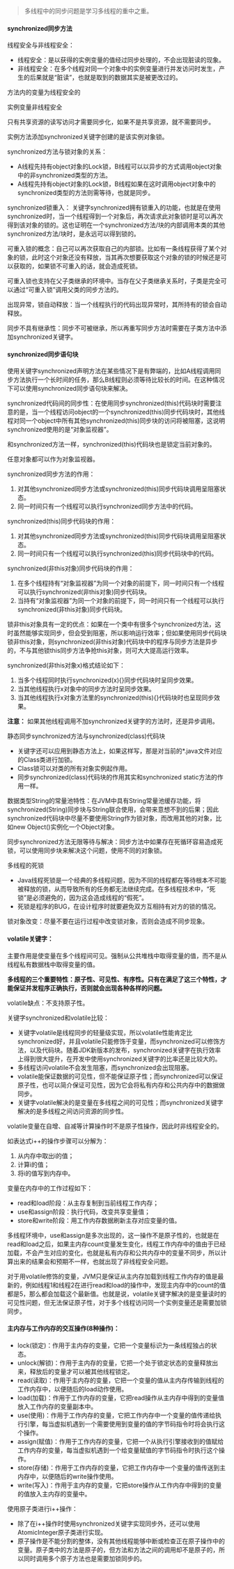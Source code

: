 > 多线程中的同步问题是学习多线程的重中之重。

#### synchronized同步方法

线程安全与非线程安全：

- 线程安全：是以获得的实例变量的值经过同步处理的，不会出现脏读的现象。
- 非线程安全：在多个线程对同一个对象中的实例变量进行并发访问时发生，产生的后果就是“脏读”，也就是取到的数据其实是被更改过的。

方法内的变量为线程安全的

实例变量非线程安全

只有共享资源的读写访问才需要同步化，如果不是共享资源，就不需要同步。

实例方法添加synchronized关键字创建的是该实例对象锁。

synchronized方法与锁对象的关系：

- A线程先持有object对象的Lock锁，B线程可以以异步的方式调用object对象中的非synchronized类型的方法。
- A线程先持有object对象的Lock锁，B线程如果在这时调用object对象中的synchronized类型的方法则需等待，也就是同步。

synchronized锁重入：
关键字synchronized拥有锁重入的功能，也就是在使用synchronized时，当一个线程得到一个对象后，再次请求此对象锁时是可以再次得到该对象的锁的。这也证明在一个synchronized方法/块的内部调用本类的其他synchronized方法/块时，是永远可以得到锁的。

可重入锁的概念：自己可以再次获取自己的内部锁。比如有一条线程获得了某个对象的锁，此时这个对象还没有释放，当其再次想要获取这个对象的锁的时候还是可以获取的，如果锁不可重入的话，就会造成死锁。

可重入锁也支持在父子类继承的环境中。当存在父子类继承关系时，子类是完全可以通过“可重入锁”调用父类的同步方法的。

出现异常，锁自动释放：当一个线程执行的代码出现异常时，其所持有的锁会自动释放。

同步不具有继承性：同步不可被继承，所以再重写同步方法时需要在子类方法中添加synchronized关键字。

#### synchronized同步语句块

使用关键字synchronized声明方法在某些情况下是有弊端的，比如A线程调用同步方法执行一个长时间的任务，那么B线程则必须等待比较长的时间。在这种情况下可以使用synchronized同步语句块来解决。

synchronized代码间的同步性：在使用同步synchronized(this)代码块时需要注意的是，当一个线程访问object的一个synchronized(this)同步代码块时，其他线程对同一个object中所有其他synchronized(this)同步块的访问将被阻塞，这说明synchronized使用的是“对象监视器”。

和synchronized方法一样，synchronized(this)代码块也是锁定当前对象的。

任意对象都可以作为对象监视器。

synchronized同步方法的作用：

1. 对其他synchronized同步方法或synchronized(this)同步代码块调用呈阻塞状态。
2. 同一时间只有一个线程可以执行synchronized同步方法中的代码。

synchronized(this)同步代码块的作用：

1. 对其他synchronized同步方法或synchronized(this)同步代码块调用呈阻塞状态。
2. 同一时间只有一个线程可以执行synchronized(this)同步代码块中的代码。

synchronized(非this对象)同步代码块的作用：

1. 在多个线程持有“对象监视器”为同一个对象的前提下，同一时间只有一个线程可以执行synchronized(非this对象)同步代码块。
2. 当持有“对象监视器”为同一个对象的前提下，同一时间只有一个线程可以执行synchronized(非this对象)同步代码块。

锁非this对象具有一定的优点：如果在一个类中有很多个synchronized方法，这时虽然能够实现同步，但会受到阻塞，所以影响运行效率；但如果使用同步代码块锁非this对象，则synchronized(非this对象)代码块中的程序与同步方法是异步的，不与其他锁this同步方法争抢this对象，则可大大提高运行效率。

synchronized(非this对象x)格式结论如下：

1. 当多个线程同时执行synchronized(x){}同步代码块时呈同步效果。
2. 当其他线程执行x对象中的同步方法时呈同步效果。
3. 当其他线程执行x对象方法里的synchronized(this){}代码块时也呈现同步效果。

**注意：** 如果其他线程调用不加synchronized关键字的方法时，还是异步调用。

静态同步synchronized方法与synchronized(class)代码块

- 关键字还可以应用到静态方法上，如果这样写，那是对当前的*.java文件对应的Class类进行加锁。
- Class锁可以对类的所有对象实例起作用。
- 同步synchronized(class)代码块的作用其实和synchronized static方法的作用一样。

数据类型String的常量池特性：在JVM中具有String常量池缓存功能，将synchronized(String)同步块与String联合使用，会带来意想不到的后果；因此synchronized代码块中尽量不要使用String作为锁对象，而改用其他的对象，比如new Object()实例化一个Object对象。

同步synchronized方法无限等待与解决：同步方法中如果存在死循环容易造成死锁，可以使用同步块来解决这个问题，使用不同的对象锁。

多线程的死锁

- Java线程死锁是一个经典的多线程问题，因为不同的线程都在等待根本不可能被释放的锁，从而导致所有的任务都无法继续完成。在多线程技术中，“死锁”是必须避免的，因为这会造成线程的“假死”。
- 死锁是程序的BUG，在设计程序时就要避免双方互相持有对方的锁的情况。

锁对象改变：尽量不要在运行过程中改变锁对象，否则会造成不同步现象。

#### volatile关键字：

主要作用是使变量在多个线程间可见。强制从公共堆栈中取得变量的值，而不是从线程私有数据栈中取得变量的值。

**多线程的三个重要特性：原子性、可见性、有序性。只有在满足了这三个特性，才能保证并发程序正确执行，否则就会出现各种各样的问题。**

volatile缺点：不支持原子性。

关键字synchronized和volatile比较：

- 关键字volatile是线程同步的轻量级实现，所以volatile性能肯定比synchronized好，并且volatile只能修饰于变量，而synchronized可以修饰方法，以及代码块。随着JDK新版本的发布，synchronized关键字在执行效率上得到很大提升，在开发中使用synchronized关键字的比率还是比较大的。
- 多线程访问volatile不会发生阻塞，而synchronized会出现阻塞。
- volatile能保证数据的可见性，但不能保证原子性；而synchronized可以保证原子性，也可以简介保证可见性，因为它会将私有内存和公共内存中的数据做同步。
- 关键字volatile解决的是变量在多线程之间的可见性；而synchronized关键字解决的是多线程之间访问资源的同步性。

volatile变量在自增、自减等计算操作时不是原子性操作，因此时非线程安全的。

如表达式i++的操作步骤可以分解为：

1. 从内存中取出i的值；
2. 计算i的值；
3. 将i的值写到内存中。

变量在内存中的工作过程如下：

- read和load阶段：从主存复制到当前线程工作内存；
- use和assign阶段：执行代码，改变共享变量值；
- store和write阶段：用工作内存数据刷新主存对应变量的值。

多线程环境中，use和assign是多次出现的，这一操作不是原子性的，也就是在read和load之后，如果主内存count变量发生变化，线程工作内存中的值由于已经加载，不会产生对应的变化，也就是私有内存和公共内存中的变量不同步，所以计算出来的结果会和预期不一样，也就出现了非线程安全问题。

对于用volatile修饰的变量，JVM只是保证从主内存加载到线程工作内存的值是最新的，例如线程1和线程2在进行read和load的操作中，发现主内存中的count的值都是5，那么都会加载这个最新值。也就是说，volatile关键字解决的是变量读时的可见性问题，但无法保证原子性，对于多个线程访问同一个实例变量还是需要加锁同步。

#### 主内存与工作内存的交互操作(8种操作)：

- lock(锁定)：作用于主内存的变量，它把一个变量标识为一条线程独占的状态。
- unlock(解锁)：作用于主内存的变量，它把一个处于锁定状态的变量释放出来，释放后的变量才可以被其他线程锁定。
- read(读取)：作用于主内存的变量，它把一个变量的值从主内存传输到线程的工作内存中，以便随后的load动作使用。
- load(加载)：作用于工作内存的变量，它把read操作从主内存中得到的变量值放入工作内存的变量副本中。
- use(使用)：作用于工作内存的变量，它把工作内存中一个变量的值传递给执行引擎，每当虚拟机遇到一个需要使用到变量的值的字节码指令时将会执行这个操作。
- assign(赋值)：作用于工作内存的变量，它把一个从执行引擎接收到的值赋给工作内存的变量，每当虚拟机遇到一个给变量赋值的字节码指令时执行这个操作。
- store(存储)：作用于工作内存的变量，它把工作内存中一个变量的值传送到主内存中，以便随后的write操作使用。
- write(写入)：作用于主内存的变量，它把store操作从工作内存中得到的变量的值放入主内存的变量中。

使用原子类进行i++操作：
- 除了在i++操作时使用synchronized关键字实现同步外，还可以使用AtomicInteger原子类进行实现。
- 原子操作是不能分割的整体，没有其他线程能够中断或检查正在原子操作中的变量。原子类中的方法是原子的，但方法和方法之间的调用却不是原子的，所以同时调用多个原子方法也是需要加锁同步的。